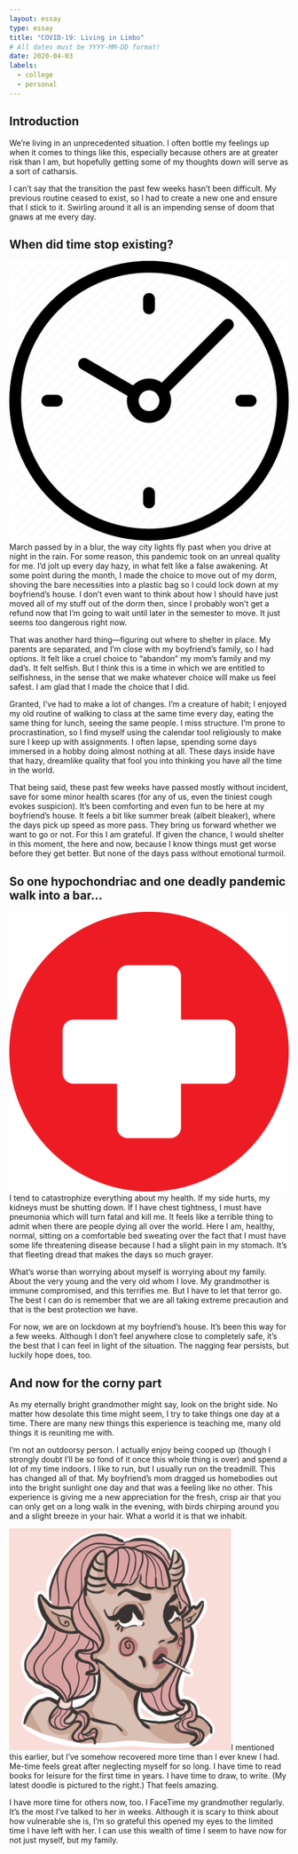 ```yaml
---
layout: essay
type: essay
title: "COVID-19: Living in Limbo"
# All dates must be YYYY-MM-DD format!
date: 2020-04-03
labels:
  - college
  - personal
---
```


## Introduction
We’re living in an unprecedented situation. I often bottle my feelings up when it comes to things like this, especially because others are
at greater risk than I am, but hopefully getting some of my thoughts down will serve as a sort of catharsis.

I can’t say that the transition the past few weeks hasn’t been difficult. My previous routine ceased to exist, so I
 had to create a new one and ensure that I stick to it. Swirling around it all is an impending sense of doom that gnaws at me every day.

## When did time stop existing?
<img class="ui small right floated image" src="../images/clock.png" alt="clock"/>March passed by in a blur, the way city lights fly past when you drive at night in the rain. For some reason, this pandemic took on an unreal quality for me. I’d jolt up every day hazy, in what felt like a false awakening. At some point during the month, I made the choice to move out of my dorm, shoving the bare necessities into a plastic bag so I could lock down at my boyfriend’s house. I don’t even want to think about how I should have just moved all of my stuff out of the dorm then, since I probably won’t get a refund now that I’m going to wait until later in the semester to move. It just seems too dangerous right now.

That was another hard thing—figuring out where to shelter in place. My parents are separated, and I’m close with my boyfriend’s family, so I had options. It felt like a cruel choice to “abandon” my mom’s family and my dad’s. It felt selfish. But I think this is a time in which we are entitled to selfishness, in the sense that we make whatever choice will make us feel safest. I am glad that I made the choice that I did.

Granted, I’ve had to make a lot of changes. I’m a creature of habit; I enjoyed my old routine of walking to class at the same time every day, eating the same thing for lunch, seeing the same people. I miss structure. I’m prone to procrastination, so I find myself using the calendar tool religiously to make sure I keep up with assignments. I often lapse, spending some days immersed in a hobby doing almost nothing at all. These days inside have that hazy, dreamlike quality that fool you into thinking you have all the time in the world.

That being said, these past few weeks have passed mostly without incident, save for some minor health scares (for any of us, even the tiniest cough evokes suspicion). It’s been comforting and even fun to be here at my boyfriend’s house. It feels a bit like summer break (albeit bleaker), where the days pick up speed as more pass. They bring us forward whether we want to go or not. For this I am grateful. If given the chance, I would shelter in this moment, the here and now, because I know things must get worse before they get better. But none of the days pass without emotional turmoil.

## So one hypochondriac and one deadly pandemic walk into a bar...
<img class="ui small left floated image" src="../images/health.png" alt="health"/>I tend to catastrophize everything about my health. If my side hurts, my kidneys must be shutting down. If I have chest tightness, I must have pneumonia which will turn fatal and kill me. It feels like a terrible thing to admit when there are people dying all over the world. Here I am, healthy, normal, sitting on a comfortable bed sweating over the fact that I must have some life threatening disease because I had a slight pain in my stomach. It’s that fleeting dread that makes the days so much grayer.

What’s worse than worrying about myself is worrying about my family. About the very young and the very old whom I love. My grandmother is immune compromised, and this terrifies me. But I have to let that terror go. The best I can do is remember that we are all taking extreme precaution and that is the best protection we have.

For now, we are on lockdown at my boyfriend’s house. It’s been this way for a few weeks. Although I don’t feel anywhere close to completely safe, it’s the best that I can feel in light of the situation. The nagging fear persists, but luckily hope does, too.

## And now for the corny part
As my eternally bright grandmother might say, look on the bright side. No matter how desolate this time might seem, I try to take things one day at a time. There are many new things this experience is teaching me, many old things it is reuniting me with.

I’m not an outdoorsy person. I actually enjoy being cooped up (though I strongly doubt I’ll be so fond of it once this whole thing is over) and spend a lot of my time indoors. I like to run, but I usually run on the treadmill. This has changed all of that. My boyfriend’s mom dragged us homebodies out into the bright sunlight one day and that was a feeling like no other. This experience is giving me a new appreciation for the fresh, crisp air that you can only get on a long walk in the evening, with birds chirping around you and a slight breeze in your hair. What a world it is that we inhabit.

<img class="ui small right floated image" src="../images/doodle.png" alt="doodle" />I mentioned this earlier, but I’ve somehow recovered more time than I ever knew I had. Me-time feels great after neglecting myself for so long. I have time to read books for leisure for the first time in years. I have time to draw, to write. (My latest doodle is pictured to the right.) That feels amazing.

I have more time for others now, too. I FaceTime my grandmother regularly. It’s the most I’ve talked to her in weeks. Although it is scary to think about how vulnerable she is, I’m so grateful this opened my eyes to the limited time I have left with her. I can use this wealth of time I seem to have now for not just myself, but my family.
